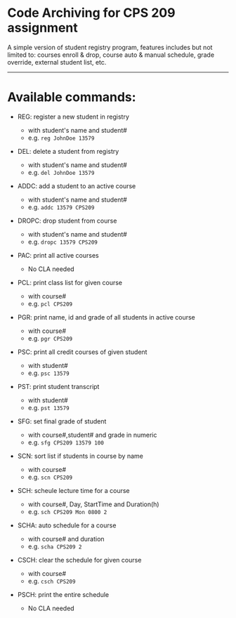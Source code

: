# Code Archiving for CPS 209 assignment
A simple version of student registry program, features includes but not limited to: courses enroll & drop, course auto & manual schedule, grade override, external student list, etc.

----
# Available commands:
- REG: register a new student in registry
    * with student's name and student#
    * e.g. `reg JohnDoe 13579`

- DEL: delete a student from registry
    * with student's name and student#
    * e.g. `del JohnDoe 13579`

- ADDC: add a student to an active course
    * with student's name and student#
    * e.g. `addc 13579 CPS209`

- DROPC: drop student from course
    * with student's name and student#
    * e.g. `dropc 13579 CPS209`

- PAC: print all active courses
    * No CLA needed

- PCL: print class list for given course
    * with course#
    * e.g. `pcl CPS209`

- PGR: print name, id and grade of all students in active course
    * with course#
    * e.g. `pgr CPS209`

- PSC: print all credit courses of given student
    * with student#
    * e.g. `psc 13579`

- PST: print student transcript
    * with student#
    * e.g. `pst 13579`

- SFG: set final grade of student
    * with course#,student# and grade in numeric
    * e.g. `sfg CPS209 13579 100`

- SCN: sort list if students in course by name
    * with course#
    * e.g. `scn CPS209`

- SCH: scheule lecture time for a course
    * with course#, Day, StartTime and Duration(h)
    * e.g. `sch CPS209 Mon 0800 2`

- SCHA: auto schedule for a course
    * with course# and duration
    * e.g. `scha CPS209 2`

- CSCH: clear the schedule for given course
    * with course#
    * e.g. `csch CPS209`

- PSCH: print the entire schedule
    * No CLA needed
